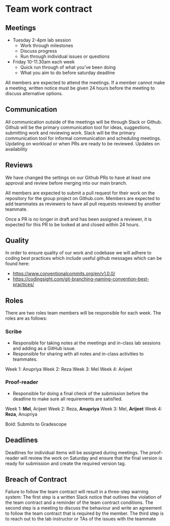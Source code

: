 # Team work contract

## Meetings

- Tuesday 2-4pm lab session
  - Work through milestones
  - Discuss progress
  - Run through individual issues or questions
- Friday 10-11.30am each week
  - Quick run through of what you’ve been doing
  - What you aim to do before saturday deadline

All members are expected to attend the meetings. If a member cannot make a meeting, written notice must be given 24 hours before the meeting to discuss alternative options.

## Communication

All communication outside of the meetings will be through Slack or Github.
Github will be the primary communication tool for ideas, suggestions, submitting work and reviewing work.
Slack will be the primary communication tool for informal communication and scheduling meetings. Updating on workload or when PRs are ready to be reviewed. Updates on availability

## Reviews

We have changed the settings on our Github PRs to have at least one approval and review before merging into our main branch.

All members are expected to submit a pull request for their work on the repository for the group project on Github.com. Members are expected to add teammates as reviewers to have all pull requests reviewed by another teammate.

Once a PR is no longer in draft and has been assigned a reviewer, it is expected for this PR to be looked at and closed within 24 hours.

## Quality

In order to ensure quality of our work and codebase we will adhere to coding best practices which include useful github messages which can be found here:

- <https://www.conventionalcommits.org/en/v1.0.0/>
- <https://codingsight.com/git-branching-naming-convention-best-practices/>

## Roles

There are two roles team members will be responsible for each week. The roles are as follows:

### Scribe

- Responsible for taking notes at the meetings and in-class lab sessions and adding as a GitHub issue.
- Responsible for sharing with all notes and in-class activities to teammates.

Week 1: Anupriya
Week 2: Reza
Week 3: Mel
Week 4: Arijeet

### Proof-reader

- Responsible for doing a final check of the submission before the deadline to make sure all requirements are satisfied.

Week 1: **Mel**, Arijeet
Week 2: Reza, **Anupriya**
Week 3: Mel, **Arijeet**
Week 4: **Reza**, Anupriya

Bold: Submits to Gradescope

## Deadlines

Deadlines for individual items will be assigned during meetings. The proof-reader will review the work on Saturday and ensure that the final version is ready for submission and create the required version tag.

## Breach of Contract

Failure to follow the team contract will result in a three-step warning system:
The first step is a written Slack notice that outlines the violation of the team contract and a reminder of the team contract conditions.
The second step is a meeting to discuss the behaviour and write an agreement to follow the team contract that is required by the member.
The third step is to reach out to the lab instructor or TAs of the issues with the teammate
